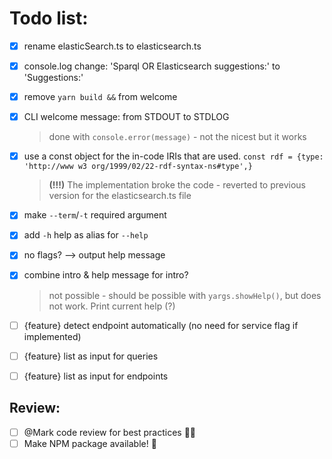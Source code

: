 # Todo list:

- [x] rename elasticSearch.ts to elasticsearch.ts
- [x] console.log change: 'Sparql OR Elasticsearch suggestions:' to 'Suggestions:'
- [x] remove `yarn build &&` from welcome
- [x] CLI welcome message: from STDOUT to STDLOG
  > done with `console.error(message)` - not the nicest but it works
- [x] use a const object for the in-code IRIs that are used. `const rdf = {type: 'http://www w3 org/1999/02/22-rdf-syntax-ns#type',}`
  > **(!!!)** The implementation broke the code - reverted to previous version for the elasticsearch.ts file

- [x] make `--term`/`-t` required argument
- [x] add `-h` help as alias for `--help`
- [x] no flags? --> output help message
- [x] combine intro & help message for intro?
  > not possible - should be possible with `yargs.showHelp()`, but does not work. Print current help (?)
- [ ] {feature} detect endpoint automatically (no need for service flag if implemented)
- [ ] {feature} list as input for queries
- [ ] {feature} list as input for endpoints

## Review:

- [ ] @Mark code review for best practices 🕵️‍♂️
- [ ] Make NPM package available! 🥳

